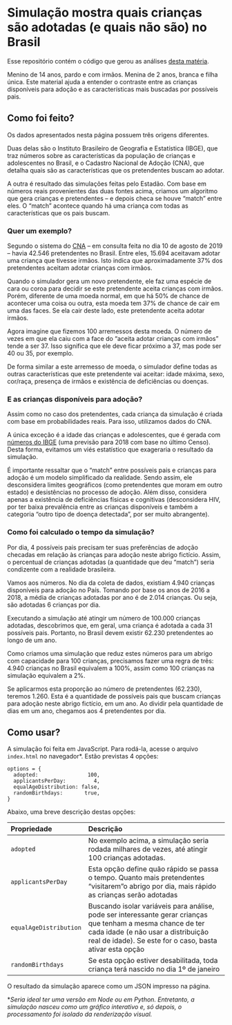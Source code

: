 # Simulação mostra quais crianças são adotadas (e quais não são) no Brasil

Esse repositório contém o código que gerou as análises [desta matéria](https://arte.estadao.com.br/brasil/adocao/criancas/).

Menino de 14 anos, pardo e com irmãos. Menina de 2 anos, branca e filha única. Este material ajuda a entender o contraste entre as crianças disponíveis para adoção e as características mais buscadas por possíveis pais.


## Como foi feito?

Os dados apresentados nesta página possuem três origens diferentes.

Duas delas são o Instituto Brasileiro de Geografia e Estatística (IBGE), que traz números sobre as características da população de crianças e adolescentes no Brasil, e o Cadastro Nacional de Adoção (CNA), que detalha quais são as características que os pretendentes buscam ao adotar.

A outra é resultado das simulações feitas pelo Estadão. Com base em números reais provenientes das duas fontes acima, criamos um algoritmo que gera crianças e pretendentes – e depois checa se houve “match” entre eles. O “match” acontece quando há uma criança com todas as características que os pais buscam.


### Quer um exemplo?

Segundo o sistema do [CNA](http://www.cnj.jus.br/cnanovo/pages/publico/index.jsf) – em consulta feita no dia 10 de agosto de 2019 – havia 42.546 pretendentes no Brasil. Entre eles, 15.694 aceitavam adotar uma criança que tivesse irmãos. Isto indica que aproximadamente 37% dos pretendentes aceitam adotar crianças com irmãos.

Quando o simulador gera um novo pretendente, ele faz uma espécie de cara ou coroa para decidir se este pretendente aceita crianças com irmãos. Porém, diferente de uma moeda normal, em que há 50% de chance de acontecer uma coisa ou outra, esta moeda tem 37% de chance de cair em uma das faces. Se ela cair deste lado, este pretendente aceita adotar irmãos.

Agora imagine que fizemos 100 arremessos desta moeda. O número de vezes em que ela caiu com a face do “aceita adotar crianças com irmãos” tende a ser 37. Isso significa que ele deve ficar próximo a 37, mas pode ser 40 ou 35, por exemplo.

De forma similar a este arremesso de moeda, o simulador define todas as outras características que este pretendente vai aceitar: idade máxima, sexo, cor/raça, presença de irmãos e existência de deficiências ou doenças.


### E as crianças disponíveis para adoção?

Assim como no caso dos pretendentes, cada criança da simulação é criada com base em probabilidades reais. Para isso, utilizamos dados do CNA.

A única exceção é a idade das crianças e adolescentes, que é gerada com [números do IBGE](https://www.ibge.gov.br/estatisticas/sociais/populacao/9109-projecao-da-populacao.html?=&t=resultados) (uma previsão para 2018 com base no último Censo). Desta forma, evitamos um viés estatístico que exageraria o resultado da simulação.

É importante ressaltar que o “match” entre possíveis pais e crianças para adoção é um modelo simplificado da realidade. Sendo assim, ele desconsidera limites geográficos (como pretendentes que moram em outro estado) e desistências no processo de adoção. Além disso, considera apenas a existência de deficiências físicas e cognitivas (desconsidera HIV, por ter baixa prevalência entre as crianças disponíveis e também a categoria “outro tipo de doença detectada”, por ser muito abrangente).


### Como foi calculado o tempo da simulação?

Por dia, 4 possíveis pais precisam ter suas preferências de adoção checadas em relação às crianças para adoção neste abrigo fictício. Assim, o percentual de crianças adotadas (a quantidade que deu “match”) seria condizente com a realidade brasileira.

Vamos aos números. No dia da coleta de dados, existiam 4.940 crianças disponíveis para adoção no País. Tomando por base os anos de 2016 a 2018, a média de crianças adotadas por ano é de 2.014 crianças. Ou seja, são adotadas 6 crianças por dia.

Executando a simulação até atingir um número de 100.000 crianças adotadas, descobrimos que, em geral, uma criança é adotada a cada 31 possíveis pais. Portanto, no Brasil devem existir 62.230 pretendentes ao longo de um ano.

Como criamos uma simulação que reduz estes números para um abrigo com capacidade para 100 crianças, precisamos fazer uma regra de três: 4.940 crianças no Brasil equivalem a 100%, assim como 100 crianças na simulação equivalem a 2%.

Se aplicarmos esta proporção ao número de pretendentes (62.230), teremos 1.260. Esta é a quantidade de possíveis pais que buscam crianças para adoção neste abrigo fictício, em um ano. Ao dividir pela quantidade de dias em um ano, chegamos aos 4 pretendentes por dia.


## Como usar?

A simulação foi feita em JavaScript. Para rodá-la, acesse o arquivo `index.html` no navegador*. Estão previstas 4 opções:

```
options = {
  adopted:                100,
  applicantsPerDay:         4,
  equalAgeDistribution: false,
  randomBirthdays:       true,
}
```

 Abaixo, uma breve descrição destas opções:

| Propriedade  | Descrição  |
| :------------ | :------------ |
|  `adopted` |  No exemplo acima, a simulação seria rodada milhares de vezes, até atingir 100 crianças adotadas. |
| `applicantsPerDay`  |  Esta opção define quão rápido se passa o tempo.  Quanto mais pretendentes “visitarem”o abrigo por dia, mais rápido as crianças serão adotadas |
| `equalAgeDistribution`  |  Buscando isolar variáveis para análise, pode ser interessante gerar crianças que tenham a mesma chance de ter cada idade (e não usar a distribuição real de idade). Se este for o caso, basta ativar esta opção |
| `randomBirthdays`  | Se esta opção estiver desabilitada, toda criança terá nascido no dia 1º de janeiro |

O resultado da simulação aparece como um JSON impresso na página.



**Seria ideal ter uma versão em Node ou em Python. Entretanto, a simulação nasceu como um gráfico interativo e, só depois, o processamento foi isolado da renderização visual.*
